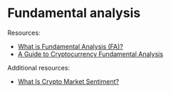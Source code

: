 # Fundamental analysis
  
Resources:

- [What is Fundamental Analysis (FA)?](https://academy.binance.com/en/articles/what-is-fundamental-analysis-fa)
- [A Guide to Cryptocurrency Fundamental Analysis](https://academy.binance.com/en/articles/a-guide-to-cryptocurrency-fundamental-analysis)

Additional resources:
- [What Is Crypto Market Sentiment?](https://academy.binance.com/en/articles/what-is-crypto-market-sentiment)
